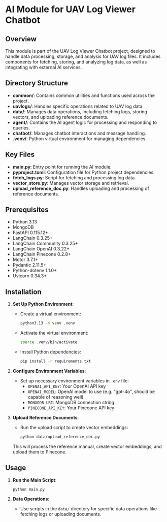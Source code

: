 # AI Module for UAV Log Viewer Chatbot

## Overview

This module is part of the UAV Log Viewer Chatbot project, designed to handle data processing, storage, and analysis for UAV log files. It includes components for fetching, storing, and analyzing log data, as well as integrating with external AI services.

## Directory Structure

- **common/**: Contains common utilities and functions used across the project.
- **uavlogs/**: Handles specific operations related to UAV log data.
- **data/**: Manages data operations, including fetching logs, storing vectors, and uploading reference documents.
- **agent/**: Contains the AI agent logic for processing and responding to queries.
- **chatbot/**: Manages chatbot interactions and message handling.
- **.venv/**: Python virtual environment for managing dependencies.

## Key Files

- **main.py**: Entry point for running the AI module.
- **pyproject.toml**: Configuration file for Python project dependencies.
- **fetch_logs.py**: Script for fetching and processing log data.
- **vector_store.py**: Manages vector storage and retrieval.
- **upload_reference_doc.py**: Handles uploading and processing of reference documents.

## Prerequisites

- Python 3.13
- MongoDB
- FastAPI 0.115.12+
- LangChain 0.3.25+
- LangChain Community 0.3.25+
- LangChain OpenAI 0.3.22+
- LangChain Pinecone 0.2.8+
- Motor 3.7.1+
- Pydantic 2.11.5+
- Python-dotenv 1.1.0+
- Uvicorn 0.34.3+

## Installation

1. **Set Up Python Environment**:
   - Create a virtual environment:
     ```bash
     python3.13 -m venv .venv
     ```
   - Activate the virtual environment:
     ```bash
     source .venv/bin/activate
     ```
   - Install Python dependencies:
     ```bash
     pip install -r requirements.txt
     ```

2. **Configure Environment Variables**:
   - Set up necessary environment variables in `.env` file:
     - `OPENAI_API_KEY`: Your OpenAI API key
     - `OPENAI_MODEL`: OpenAI model to use (e.g. "gpt-4o", should be capable of reasoning well)
     - `MONGODB_URI`: MongoDB connection string
     - `PINECONE_API_KEY`: Your Pinecone API key

3. **Upload Reference Documents**:
   - Run the upload script to create vector embeddings:
     ```bash
     python data/upload_reference_doc.py
     ```
   This will process the reference manual, create vector embeddings, and upload them to Pinecone.

## Usage

1. **Run the Main Script**:
   ```bash
   python main.py
   ```

2. **Data Operations**:
   - Use scripts in the `data/` directory for specific data operations like fetching logs or uploading documents.
